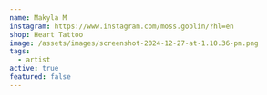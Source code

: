 ```yaml
---
name: Makyla M
instagram: https://www.instagram.com/moss.goblin/?hl=en
shop: Heart Tattoo
image: /assets/images/screenshot-2024-12-27-at-1.10.36-pm.png
tags:
  - artist
active: true
featured: false
---
```

